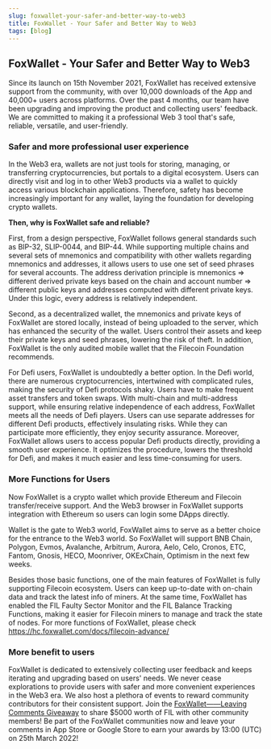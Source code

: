 ```yaml
---
slug: foxwallet-your-safer-and-better-way-to-web3
title: FoxWallet - Your Safer and Better Way to Web3
tags: [blog]
---
```


## FoxWallet - Your Safer and Better Way to Web3
Since its launch on 15th November 2021, FoxWallet has received extensive support from the community, with over 10,000 downloads of the App and 40,000+ users across platforms. Over the past 4 months, our team have been upgrading and improving the product and collecting users' feedback. We are committed to making it a professional Web 3 tool that's safe, reliable, versatile, and user-friendly.  

### Safer and more professional user experience
In the Web3 era, wallets are not just tools for storing, managing, or transferring cryptocurrencies, but portals to a digital ecosystem. Users can directly visit and log in to other Web3 products via a wallet to quickly access various blockchain applications. Therefore, safety has become increasingly important for any wallet, laying the foundation for developing crypto wallets. 
  
**Then, why is FoxWallet safe and reliable?**
  
First, from a design perspective, FoxWallet follows general standards such as BIP-32, SLIP-0044, and BIP-44. While supporting multiple chains and several sets of mnemonics and compatibility with other wallets regarding mnemonics and addresses, it allows users to use one set of seed phrases for several accounts. The address derivation principle is mnemonics => different derived private keys based on the chain and account number => different public keys and addresses computed with different private keys. Under this logic, every address is relatively independent. 
  
Second, as a decentralized wallet, the mnemonics and private keys of FoxWallet are stored locally, instead of being uploaded to the server, which has enhanced the security of the wallet. Users control their assets and keep their private keys and seed phrases, lowering the risk of theft. In addition, FoxWallet is the only audited mobile wallet that the Filecoin Foundation recommends. 

For Defi users, FoxWallet is undoubtedly a better option. In the Defi world, there are numerous cryptocurrencies, intertwined with complicated rules, making the security of Defi protocols shaky. Users have to make frequent asset transfers and token swaps. With multi-chain and multi-address support, while ensuring relative independence of each address, FoxWallet meets all the needs of Defi players. Users can use separate addresses for different Defi products, effectively insulating risks. While they can participate more efficiently, they enjoy security assurance. Moreover, FoxWallet allows users to access popular Defi products directly, providing a smooth user experience. It optimizes the procedure, lowers the threshold for Defi, and makes it much easier and less time-consuming for users.  

### More Functions for Users
Now FoxWallet is a crypto wallet which provide Ethereum and Filecoin transfer/receive support. And the Web3 browser in FoxWallet supports integration with Ethereum so users can login some DApps directly. 
  
Wallet is the gate to Web3 world, FoxWallet aims to serve as a better choice for the entrance to the Web3 world. So FoxWallet will support BNB Chain, Polygon, Evmos, Avalanche, Arbitrum, Aurora, Aelo, Celo, Cronos, ETC, Fantom, Gnosis, HECO, Moonriver, OKExChain, Optimism in the next few weeks.
  
Besides those basic functions, one of the main features of FoxWallet is fully supporting Filecoin ecosystem. Users can keep up-to-date with on-chain data and track the latest info of miners. At the same time, FoxWallet has enabled the FIL Faulty Sector Monitor and the FIL Balance Tracking Functions, making it easier for Filecoin miners to manage and track the state of nodes. For more functions of FoxWallet, please check https://hc.foxwallet.com/docs/filecoin-advance/

### More benefit to users 
FoxWallet is dedicated to extensively collecting user feedback and keeps iterating and upgrading based on users' needs. We never cease explorations to provide users with safer and more convenient experiences in the Web3 era. We also host a plethora of events to reward community contributors for their consistent support. Join the [FoxWallet——Leaving Comments Giveaway](https://givelab.com/leaving-comment-share-5000u/leaving-comment-share-5000-fil-giveaway) to share $5000 worth of FIL with other community members! Be part of the FoxWallet communities now and leave your comments in App Store or Google Store to earn your awards by 13:00 (UTC) on 25th March 2022! 

